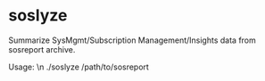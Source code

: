 # soslyze

Summarize SysMgmt/Subscription Management/Insights data from sosreport archive.

Usage:
\n
./soslyze /path/to/sosreport
